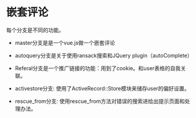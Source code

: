 # 嵌套评论
  每个分支是不同的功能。

* master分支是是一个vue.js做一个嵌套评论

* autoquery分支是关于使用ransack搜索和JQuery plugin（autoComplete）

* Referal分支是一个推广链接的功能：用到了cookie。和user表格的自我关联。

* activestore分支: 使用了ActiveRecord::Store模块来储存user的偏好设置。

* rescue_from分支: 使用rescue_from方法对错误的搜索进给出提示页面和处理办法。
